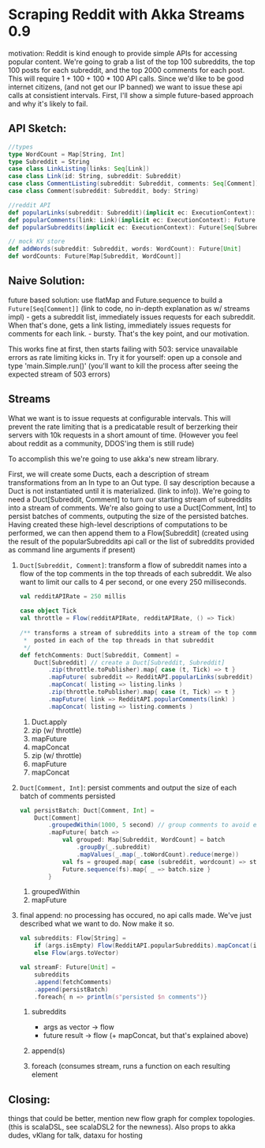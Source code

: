 Scraping Reddit with Akka Streams 0.9
=====================================


motivation: Reddit is kind enough to provide simple APIs for accessing popular content. We're going to grab a list of the top 100 subreddits, the top 100 posts for each subreddit, and the top 2000 comments for each post. This will require 1 + 100 + 100 * 100 API calls. Since we'd like to be good internet citizens, (and not get our IP banned) we want to issue these api calls at consistient intervals. First, I'll show a simple future-based approach and why it's likely to fail.

API Sketch:
-----------
```scala
//types
type WordCount = Map[String, Int] 
type Subreddit = String  
case class LinkListing(links: Seq[Link])
case class Link(id: String, subreddit: Subreddit)
case class CommentListing(subreddit: Subreddit, comments: Seq[Comment])
case class Comment(subreddit: Subreddit, body: String)

//reddit API
def popularLinks(subreddit: Subreddit)(implicit ec: ExecutionContext): Future[LinkListing]
def popularComments(link: Link)(implicit ec: ExecutionContext): Future[CommentListing]
def popularSubreddits(implicit ec: ExecutionContext): Future[Seq[Subreddit]]

// mock KV store
def addWords(subreddit: Subreddit, words: WordCount): Future[Unit]
def wordCounts: Future[Map[Subreddit, WordCount]]
```

Naive Solution:
--------------

future based solution: use flatMap and Future.sequence to build a ```Future[Seq[Comment]]``` (link to code, no in-depth explanation as w/ streams impl)
    - gets a subreddit list, immediately issues requests for each subreddit. When that's done, gets a link listing, immediately issues requests for comments for each link.
    - bursty. That's the key point, and our motivation.


This works fine at first, then starts failing with 503: service unavailable errors as rate limiting kicks in. Try it for yourself: open up a console and type 'main.Simple.run()' (you'll want to kill the process after seeing the expected stream of 503 errors)


Streams
-------

What we want is to issue requests at configurable intervals. This will prevent the rate limiting that is a predicatable result of berzerking their servers with 10k requests in a short amount of time. (However you feel about reddit as a community, DDOS'ing them is still rude)

To accomplish this we're going to use akka's new stream library. 

First, we will create some Ducts, each a description of stream transformations from an In type to an Out type. (I say description because a Duct is not instantiated until it is materialized. (link to info)). We're going to need a Duct[Subreddit, Comment] to turn our starting stream of subreddits into a stream of comments. We're also going to use a Duct[Comment, Int] to persist batches of comments, outputing the size of the persisted batches. Having created these high-level descriptions of computations to be performed, we can then append them to a Flow[Subreddit] (created using the result of the popularSubreddits api call or the list of subreddits provided as command line arguments if present)


1. ```Duct[Subreddit, Comment]```: transform a flow of subreddit names into a flow of the top comments in the top threads of each subreddit. We also want to limit our calls to 4 per second, or one every 250 milliseconds. 

    ```scala
    val redditAPIRate = 250 millis
        
    case object Tick
    val throttle = Flow(redditAPIRate, redditAPIRate, () => Tick)
        
    /** transforms a stream of subreddits into a stream of the top comments
     *  posted in each of the top threads in that subreddit
     */
    def fetchComments: Duct[Subreddit, Comment] = 
        Duct[Subreddit] // create a Duct[Subreddit, Subreddit]
            .zip(throttle.toPublisher).map{ case (t, Tick) => t }
            .mapFuture( subreddit => RedditAPI.popularLinks(subreddit) )
            .mapConcat( listing => listing.links )
            .zip(throttle.toPublisher).map{ case (t, Tick) => t }
            .mapFuture( link => RedditAPI.popularComments(link) )
            .mapConcat( listing => listing.comments )
    ```
    1. Duct.apply
    2. zip (w/ throttle)
    3. mapFuture
    4. mapConcat
    5. zip (w/ throttle)
    6. mapFuture
    7. mapConcat

7. ```Duct[Comment, Int]```: persist comments and output the size of each batch of comments persisted

    ```scala
    val persistBatch: Duct[Comment, Int] = 
        Duct[Comment]
            .groupedWithin(1000, 5 second) // group comments to avoid excessive IO
            .mapFuture{ batch => 
                val grouped: Map[Subreddit, WordCount] = batch
                    .groupBy(_.subreddit)
                    .mapValues(_.map(_.toWordCount).reduce(merge))
                val fs = grouped.map{ case (subreddit, wordcount) => store.addWords(subreddit, wordcount) }
                Future.sequence(fs).map{ _ => batch.size }
            }
    ```
    1. groupedWithin
    2. mapFuture

3. final append: no processing has occured, no api calls made. We've just described what we want to do. Now make it so.

    ```scala
    val subreddits: Flow[String] = 
        if (args.isEmpty) Flow(RedditAPI.popularSubreddits).mapConcat(identity)
        else Flow(args.toVector)

    val streamF: Future[Unit] = 
        subreddits
        .append(fetchComments)
        .append(persistBatch)
        .foreach{ n => println(s"persisted $n comments")}
    ```
    
    1. subreddits
        + args as vector -> flow
        + future result -> flow (+ mapConcat, but that's explained above)

    2. append(s)

    3. foreach (consumes stream, runs a function on each resulting element

Closing: 
--------
things that could be better, mention new flow graph for complex topologies. (this is scalaDSL, see scalaDSL2 for the newness). Also props to akka dudes, vKlang for talk, dataxu for hosting
